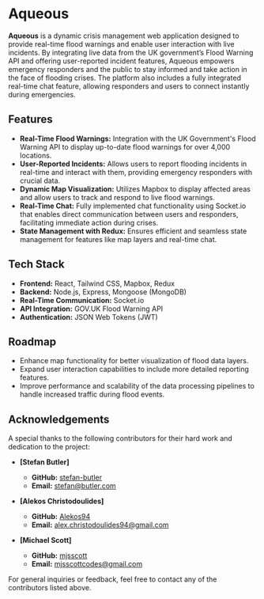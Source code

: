 # Aqueous

**Aqueous** is a dynamic crisis management web application designed to provide real-time flood warnings and enable user interaction with live incidents. By integrating live data from the UK government’s Flood Warning API and offering user-reported incident features, Aqueous empowers emergency responders and the public to stay informed and take action in the face of flooding crises. The platform also includes a fully integrated real-time chat feature, allowing responders and users to connect instantly during emergencies.

## Features

- **Real-Time Flood Warnings:** Integration with the UK Government's Flood Warning API to display up-to-date flood warnings for over 4,000 locations.
- **User-Reported Incidents:** Allows users to report flooding incidents in real-time and interact with them, providing emergency responders with crucial data.
- **Dynamic Map Visualization:** Utilizes Mapbox to display affected areas and allow users to track and respond to live flood warnings.
- **Real-Time Chat:** Fully implemented chat functionality using Socket.io that enables direct communication between users and responders, facilitating immediate action during crises.
- **State Management with Redux:** Ensures efficient and seamless state management for features like map layers and real-time chat.

## Tech Stack

- **Frontend:** React, Tailwind CSS, Mapbox, Redux
- **Backend:** Node.js, Express, Mongoose (MongoDB)
- **Real-Time Communication:** Socket.io
- **API Integration:** GOV.UK Flood Warning API
- **Authentication:** JSON Web Tokens (JWT)

## Roadmap

- Enhance map functionality for better visualization of flood data layers.
- Expand user interaction capabilities to include more detailed reporting features.
- Improve performance and scalability of the data processing pipelines to handle increased traffic during flood events.

## Acknowledgements

A special thanks to the following contributors for their hard work and dedication to the project:

- **[Stefan Butler]**
  - **GitHub:** [stefan-butler](https://github.com/stefan-butler)
  - **Email:** stefan@butler.com

- **[Alekos Christodoulides]**
  - **GitHub:** [Alekos94](https://github.com/Alekos94)
  - **Email:** alex.christodoulides94@gmail.com

- **[Michael Scott]**
  - **GitHub:** [mjsscott](https://github.com/mjsscott)
  - **Email:** mjsscottcodes@gmail.com

For general inquiries or feedback, feel free to contact any of the contributors listed above.
